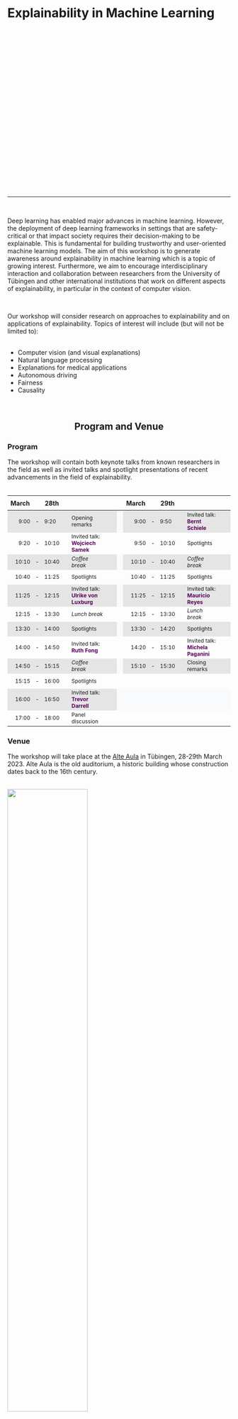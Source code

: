 <div class="w-full h-full bg-cover bg-center" style="height: 400px; background-repeat: no-repeat; background-position: center; background-image: url(https://c.pxhere.com/photos/b8/4b/autumn_t_bingen_nature_fall_leaves_southern_germany_october_colorful_fall_color-845134.jpg!d);">
        <div class="flex items-center justify-center h-full w-full" style="height:100%; vertical-align: middle;">
            <div class="text-center" >
                <h1 class="text-white" style="vertical-align: middle;">Explainability in Machine Learning  </h1>
<p style="text-align: center; color: white"><b> March 28-29th, 2023  |  Alte Aula, Tübingen, Germany </b></p>
                     </div>
        </div>
    </div>


<br/>
<div class="mb-8 flex flex-col items-center">

<div class="bg-purple-500 h-2 w-8 mb-2 mt-2">


</div>
</div>


___

<br/>

Deep learning has enabled major advances in machine learning. However, the deployment of deep learning frameworks in settings that are safety-critical or that impact society requires their decision-making to be explainable. This is fundamental for building trustworthy and user-oriented machine learning models. The aim of this workshop is to generate awareness around explainability in machine learning which is a topic of growing interest. Furthermore, we aim to encourage interdisciplinary interaction and collaboration between researchers from the University of Tübingen and other international institutions that work on different aspects of explainability, in particular in the context of computer vision.

<br/>

Our workshop will consider research on approaches to explainability and on applications of explainability. Topics of interest will include (but will not be limited to):<br/>
<br/>
* Computer vision (and visual explanations)
* Natural language processing
* Explanations for medical applications
* Autonomous driving
* Fairness
* Causality

<br/>


<div class="border-b-2"></div>

<div align="center">

## Program and Venue

</div>


### Program

The workshop will contain both keynote talks from known researchers in the field as well as invited talks and spotlight presentations of recent advancements in the field of explainability. <br/> <br/>

<style>
table td {
  font-size: 12px;
  height: 25pt
}
table th {
  font-size: 14px;
  height: 25pt;
}
table tbody tr:nth-child(odd) td:nth-child(7) {
    background: rgb(249,250,251);
}

table tbody tr:nth-child(odd) {
    background: rgb(128,128,128,0.2)
}

table tbody tr:nth-child(11) td:nth-child(12) {
    background: rgb(249,250,251);
}
table tbody tr:nth-child(11) td:nth-child(8) {
    background: rgb(249,250,251);
}
table tbody tr:nth-child(11) td:nth-child(9) {
    background: rgb(249,250,251);
}
table tbody tr:nth-child(11) td:nth-child(10) {
    background: rgb(249,250,251);
}
table tbody tr:nth-child(11) td:nth-child(10) {
    background: rgb(249,250,251);
}
table tbody tr:nth-child(11) td:nth-child(11) {
    background: rgb(249,250,251);
}
table tbody tr:nth-child(11) td:nth-child(12) {
    background: rgb(249,250,251);
}

table tbody tr:nth-child(11) td:nth-child(13) {
    background: rgb(249,250,251);
}


table tbody b, strong {
   color: #5a005b;
   }
table thead b, strong {
   color: #5a005b;
   }
</style>



|  March|    |  28th   | <img width=10/> |                                         | <img width=80/> |     |                                        March |       |  29th | <img width=10/>|                                    | <img width=80/> |
|------:|:---:|:-----------|-----------------|-------------------------------------------|-----------------|-----|---------------------------------------------:|:-----:|:------|------|------------------------------------|-----------------|
|  9:00 | -   | 9:20       |                 | Opening remarks                           |                 |     |                                         9:00 |   -   | 9:50  |      | Invited talk: **Bernt Schiele**    |                 |
|  9:20 | -   | 10:10      |                 | Invited talk: **Wojciech Samek** |                 |     |                                         9:50 |   -   | 10:10 |      | Spotlights                         |                 |
| 10:10 | -   | 10:40      |                 | _Coffee break_                            |                 |     |                                        10:10 |   -   | 10:40 |      | _Coffee break_                     |                 | 
| 10:40 | -   | 11:25      |                 | Spotlights                                |                 |     |                                        10:40 |   -   | 11:25 |      | Spotlights                         |                 | 
| 11:25 | -   | 12:15      |                 | Invited talk: **Ulrike von Luxburg**          |                 |     |                                        11:25 |   -   | 12:15 |      | Invited talk: **Mauricio Reyes**   |                 |
| 12:15 | -   | 13:30      |                 | _Lunch break_                             |                 |     |                                        12:15 |   -   | 13:30 |      | _Lunch break_                      |                 |
| 13:30 | -   | 14:00      |                 | Spotlights                                |                 |     |                                        13:30 |   -   | 14:20 |      | Spotlights                         |                 |
| 14:00 | -   | 14:50      |                 | Invited talk: **Ruth Fong**               |                 |     |                                        14:20 |   -   | 15:10 |      | Invited talk: **Michela Paganini** |                 |
| 14:50 | -   | 15:15      |                 | _Coffee break_                            |                 |     |                                        15:10 |   -   | 15:30 |      | Closing remarks                    |                 |
| 15:15 | -   | 16:00      |                 | Spotlights                                |                 |     |                                              |       |       |      |                                    |                 | 
| 16:00 | -   | 16:50      |                 | Invited talk: **Trevor Darrell**          |                 |     |  |       |       |      |                                    |                 |
| 17:00 | -   | 18:00      |                 | Panel discussion                          |                 |     |                                              |       |       |      |                                    |                 |


### Venue

The workshop will take place at the [Alte Aula](https://uni-tuebingen.de/einrichtungen/personalvertretungen-beratung-beauftragte/lageplaene/karte-d-altstadt/alte-aula.html) in Tübingen, 28-29th March 2023. Alte Aula is the old auditorium, a historic building whose construction dates back to the 16th century. 

<br/>

<div class="mb-8 flex flex-col items-center">
<img src="https://upload.wikimedia.org/wikipedia/commons/thumb/8/83/Alte-aula-tuebingen-2018.jpg/640px-Alte-aula-tuebingen-2018.jpg" width="60%"/>  
</div> 

Participants will also have the chance to explore the old university town of Tübingen. The city combines the ancient medieval atmosphere with the vibrant life of a cosmopolitan student town. You can get lost in the narrow alleys and timber-framed houses that lead to the 500-years old castle, take a boat trip in the famous "Stocherkahn" or enjoy the tasteful Swabian cuisine. For more information on the city, visit [www.tuebingen.de](https://www.tuebingen.de/en/).
<br/>

### Attending

There is no registration fee, however the venue has limited capacity. If you would like to attend, please register **by February 28th** using this [form](https://forms.gle/ohFWR9uMeDBSkzaX6): we will then contact you by **March 3rd** to confirm your attendance.
<br/>

### Childcare funds
The workshop can offer limited childcare grants. Please indicate if you require childcare support when registering your interest to attend.
<br/>

### Contact
Do you have any questions? Please send an email to **eml-workshop@inf.uni-tuebingen.de**.
<br/>
<br/>
<div class="border-b-2"></div>


